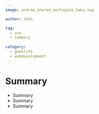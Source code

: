 ```yaml
---
image: undraw_shared_workspace_hwky.svg

author: John

tag:
  - vue 
  - summary
  
category:
  - geeklife
  - webdevelopment
---
```


# Summary

- Summary
- Summary
- Summary

